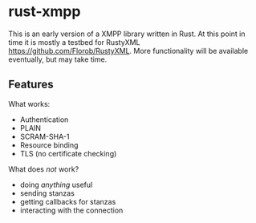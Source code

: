 rust-xmpp
=========

This is an early version of a XMPP library written in Rust.
At this point in time it is mostly a testbed for
RustyXML <https://github.com/Florob/RustyXML>.
More functionality will be available eventually, but may take time.

Features
--------

What works:
* Authentication
 * PLAIN
 * SCRAM-SHA-1
* Resource binding
* TLS (no certificate checking)

What does *not* work?
* doing *anything* useful
* sending stanzas
* getting callbacks for stanzas
* interacting with the connection
